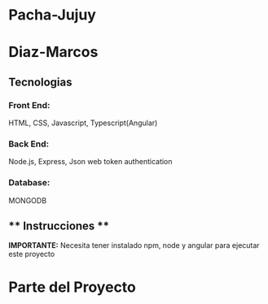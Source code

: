 # Pacha-Jujuy
# Diaz-Marcos

## Tecnologias
### Front End:
HTML, CSS, Javascript, Typescript(Angular)

### Back End:
Node.js, Express, Json web token authentication

### Database:
MONGODB

## ** Instrucciones ** 

__IMPORTANTE:__ 
Necesita tener instalado npm, node y angular para ejecutar este proyecto
 
# Parte del Proyecto 

